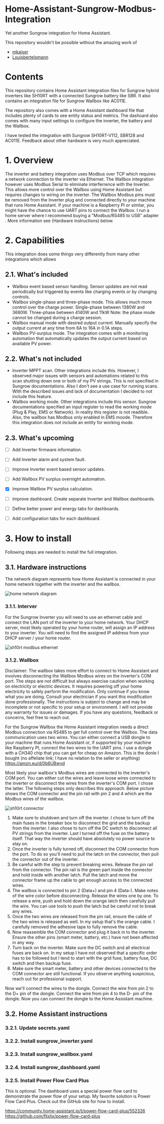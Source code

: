 # Home-Assistant-Sungrow-Modbus-Integration
Yet another Sungrow integration for Home Assistant. 

This repository wouldn't be possible without the amazing work of
- [mkaiser](https://github.com/mkaiser/Sungrow-SHx-Inverter-Modbus-Home-Assistant)
- [Louisbertelsmann](https://github.com/Louisbertelsmann/Sungrow-Wallbox-Modbus-HomeAssistant)

# Contents

This repository contains Home Assistant integration files for Sungrow hybrid inverters like SH10RT with a connected Sungrow battery like SBR. It also contains an integration file for Sungrow Wallbox like AC011E.

The repository also comes with a Home Assistant dashboard file that includes plenty of cards to see entity status and metrics. The dashoard also comes with many input settings to configure the inverter, the battery and the Wallbox.

I have tested the integration with Sungrow SH10RT-V112, SBR128 and AC011E. Feedback about other hardware is very much appreciated.

# 1. Overview

The inverter and battery integration uses Modbus over TCP which requires a network connection to the inverter via Ethernet. The Wallbox integration however uses Modbus Serial to eliminate interferrence with the Inverter. This allows more control over the Wallbox using Home Assistant but requires changes to wiring on the inverter. The Wallbox Modbus pins must be removed from the Inverter plug and connected directly to your machine that runs Home Assistant. If your machine is a Raspberry PI or similar, you might have the chance to use UART pins to connect the Wallbox. I run a home server where I recommend buying a "Modbus/RS485 to USB" adapter . More information see (Hardware instructions) below.

# 2. Capabilities

This integration does some things very differently from many other integrations which allows 

## 2.1. What's included

- Wallbox event based sensor handling. Sensor updates are not read periodically but triggered by events like charging events or by changing controls.
- Wallbox single-phase and three-phase mode. This allows much more control over the charge power. Single-phase between 1380W and 3680W. Three-phase between 4140W and 11kW Note: the phase mode cannot be changed during a charge session.
- Wallbox manual mode with desired output current. Manually specify the output current at any time from 6A to 16A in 0.1A steps.
- Wallbox PV-surplus mode. The integration comes with a monitoring automation that automatically updates the output current based on available PV power.

## 2.2. What's not included

- Inverter MPPT scan. Other integrations include this. However, I observed major issues with sensors and automations related to this scan shutting down one or both of my PV strings. This is not specified in Sungrow documentations. Also I don't see a use case for running scans. With the described issues and lack of documentation I decided to not include this feature.
- Wallbox working mode. Other integrations include this sensor. Sungrow documentations specified an input register to read the working mode (Plug & Play, EMS or Network). In reality this register is not readible. Also, the wallbox has Modbus only enabled in EMS moode. Therefore this integration does not include an entity for working mode.

## 2.3. What's upcoming

- [ ] Add Inverter firmware information.
- [ ] Add Inverter alarm and system fault.
- [ ] Improve Inverter event based sensor updates.

- [ ] Add Wallbox PV surplus overnight automation.
- [x] Improve Wallbox PV surplus calculation.

- [ ] Improve dashboard. Create separate Inverter and Wallbox dashboards.
- [ ] Define better power and energy tabs for dashboards.
- [ ] Add configuration tabs for each dashboard.

# 3. How to install

Following steps are needed to install the full integration.

## 3.1. Hardware instructions

The network diagram represents how Home Assistant is connected in your home network together with the inverter and the wallbox.

![home network diagram](http://www.plantuml.com/plantuml/proxy?cache=no&src=https://raw.github.com/kshala/Home-Assistant-Sungrow-Modbus-Integration/setup-repo/assets/home-network-diagram.puml)

### 3.1.1. Interver

For the Sungrow Inverter you will need to use an ethernet cable and connect the LAN port of the inverter to your home network. Your DHCP server, most likely operated by your home router, will assign an IP address to your inverter. You will need to find the assigned IP address from your DHCP server / your home router.

![sh10rt modbus ethernet](./assets/sh10rt-modbus-ethernet.jpg)

### 3.1.2. Wallbox

Disclaimer: The wallbox takes more effort to connect to Home Assistant and involves disconnecting the Wallbox Modbus wires on the inverter's COM port. The steps are not difficult but always exercise caution when working on electricity or electric devices. It requires powering off your home electricity to safely perform the modification. Only continue if you know what you are doing. Consult your electrician if you want this modification done professionally. The instructions is subject to change and may be incomplete or not specific to your setup or environment. I will not provide any warranty for issues or damages. If you have any questions, feedback or concerns, feel free to reach out.

For the Sungrow Wallbox the Home Assistant integration needs a direct Modbus connection via RS485 to get full control over the Wallbox. The data communication uses two wires. You can either connect a USB dongle to your machine that runs Home Assistant or, if supported by your machine like Raspberry PI, connect the two wires to the UART pins. I use a dongle with a CH340 chip that you can get for cheap on Amazon. This is the donle I bought (no affeliate link; I have no relation to the seller or anything) https://amzn.eu/d/0b6UBwyd

Most likely your wallbox's Modbus wires are connected to the inverter's COM port. You can either cut the wires and leave loose wires connected to the inverter or disconnect the wires from the inverter's COM port. I chose the latter. The following steps only describes this approach. Below picture shows the COM connector and the pin rail with pin 2 and 4 which are the Modbus wires of the wallbox.

![sh10rt connector](./assets/sh10rt-connector.jpg)

1. Make sure to shutdown and turn off the inverter. I chose to turn off the main fuses in the breaker box to disconnect the grid and the backup from the inverter. I also chose to turn off the DC switch to disconnect all PV strings from the inverter. Last I turned off the fuse on the battery itself. That way the inverter should have absolutely no power source to stay on.
2. Once the inverter is fully turned off, disconnect the COM connector from the port. To do so you'll need to pull the latch on the connector, then pull the connector out of the inverter.
3. Be careful with the step to prevent breaking wires. Release the pin rail from the connector. The pin rail is the green part inside the connector and hold inside with another latch. Pull the latch and move the connector frame up the cable to get enough access to the connected wires.
4. The wallbox is connected to pin 2 (Data+) and pin 4 (Data-). Make notes of the wire color before disconnecting. Release the wires one by one. To release a wire, push and hold down the orange latch then carefully pull the wire. You can use tools to push the latch but be careful not to break any wires.
5. Once the two wires are released from the pin rail, ensure the cable of the two wires is released as well. In my setup that's the orange cable. I carefully removed the adhesive tape to fully remove the cable.
6. Now reassemble the COM connector and plug it back in to the inverter. Ensure the other pins (smart meter, battery, etc.) have not been affected in any way.
7. Turn back on the inverter. Make sure the DC switch and all electrical fuses are back on. In my setup I have not observed that a specific order has to be followed but I tend to start with the grid fuse, battery fuse, DC switch and then backup fuse.
8. Make sure the smart meter, battery and other devices connected to the COM connector are still functional. If you observe anything suspicious, reach out for professional support.

Now we'll connect the wires to the dongle. Connect the wire from pin 2 to the D+ pin of the dongle. Connect the wire from pin 4 to the D- pin of the dongle. Now you can connect the dongle to the Home Assistant machine.

## 3.2. Home Assistant instructions

### 3.2.1. Update secrets.yaml

### 3.2.2. Install sungrow_inverter.yaml

### 3.2.3. Install sungrow_wallbox.yaml

### 3.2.4. Install sungrow_dashboard.yaml

### 3.2.5. Install Power Flow Card Plus

This is optional. The dashboard uses a special power flow card to demonstrate the power flow of your setup. My favorite solution is Power Flow Card Plus. Check out the GitHub site for how to install.

https://community.home-assistant.io/t/power-flow-card-plus/552326
https://github.com/flixlix/power-flow-card-plus


<!--
 https://github.com/Roemer/plantuml-office 
 https://plantuml.com/de/nwdiag
 https://plantuml.com/de/stdlib
 
 -->
